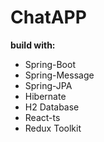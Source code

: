 # ChatAPP

**build with:**
* Spring-Boot
* Spring-Message
* Spring-JPA
* Hibernate
* H2 Database
* React-ts
* Redux Toolkit
